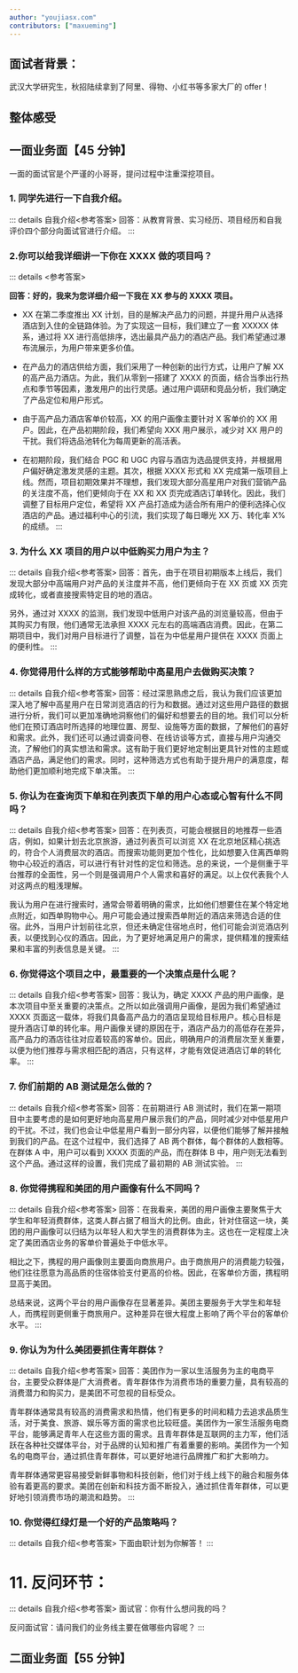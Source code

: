 ```yaml
---
author: "youjiasx.com"
contributors: ["maxueming"]
---
```


## 面试者背景：

武汉大学研究生，秋招陆续拿到了阿里、得物、小红书等多家大厂的 offer！

## 整体感受

## 一面业务面【45 分钟】

一面的面试官是个严谨的小哥哥，提问过程中注重深挖项目。

### 1. 同学先进行一下自我介绍。

::: details 自我介绍<参考答案>
回答：从教育背景、实习经历、项目经历和自我评价四个部分向面试官进行介绍。
:::

### 2.你可以给我详细讲一下你在 XXXX 做的项目吗？

::: details <参考答案>

**回答：好的，我来为您详细介绍一下我在 XX 参与的 XXXX 项目。**

- XX 在第二季度推出 XX 计划，目的是解决产品力的问题，并提升用户从选择酒店到入住的全链路体验。为了实现这一目标，我们建立了一套 XXXXX 体系，通过将 XX 进行高低排序，选出最具产品力的酒店产品。我们希望通过瀑布流展示，为用户带来更多价值。

- 在产品力的酒店供给方面，我们采用了一种创新的出行方式，让用户了解 XX 的高产品力酒店。为此，我们从零到一搭建了 XXXX 的页面，结合当季出行热点和季节等因素，激发用户的出行灵感。通过用户调研和竞品分析，我们确定了产品定位和用户形式。

- 由于高产品力酒店客单价较高，XX 的用户画像主要针对 X 客单价的 XX 用户。因此，在产品初期阶段，我们希望向 XXX 用户展示，减少对 XX 用户的干扰。我们将选品池转化为每周更新的高活表。

- 在初期阶段，我们结合 PGC 和 UGC 内容与酒店为选品提供支持，并根据用户偏好确定激发灵感的主题。其次，根据 XXXX 形式和 XX 完成第一版项目上线。然而，项目初期效果并不理想，我们发现大部分高星用户对我们营销产品的关注度不高，他们更倾向于在 XX 和 XX 页完成酒店订单转化。因此，我们调整了目标用户定位，希望将 XX 产品打造成为适合所有用户的便利选择心仪酒店的产品。通过福利中心的引流，我们实现了每日曝光 XX 万、转化率 X%的成绩。
  :::

### 3. 为什么 XX 项目的用户以中低购买力用户为主？

::: details 自我介绍<参考答案>
回答：首先，由于在项目初期版本上线后，我们发现大部分中高端用户对产品的关注度并不高，他们更倾向于在 XX 页或 XX 页完成转化，或者直接搜索特定目的地的酒店。

另外，通过对 XXXX 的监测，我们发现中低用户对该产品的浏览量较高，但由于其购买力有限，他们通常无法承担 XXXX 元左右的高端酒店消费。因此，在第二期项目中，我们对用户目标进行了调整，旨在为中低星用户提供在 XXXX 页面上的便利性。
:::

### 4. 你觉得用什么样的方式能够帮助中高星用户去做购买决策？

::: details 自我介绍<参考答案>
回答：经过深思熟虑之后，我认为我们应该更加深入地了解中高星用户在日常浏览酒店的行为和数据。通过对这些用户路径的数据进行分析，我们可以更加准确地洞察他们的偏好和想要去的目的地。我们可以分析他们在预订酒店时所选择的地理位置、房型、设施等方面的数据，了解他们的喜好和需求。此外，我们还可以通过调查问卷、在线访谈等方式，直接与用户沟通交流，了解他们的真实想法和需求。这有助于我们更好地定制出更具针对性的主题或酒店产品，满足他们的需求。同时，这种筛选方式也有助于提升用户的满意度，帮助他们更加顺利地完成下单决策。
:::

### 5. 你认为在查询页下单和在列表页下单的用户心态或心智有什么不同吗？

::: details 自我介绍<参考答案>
回答：在列表页，可能会根据目的地推荐一些酒店，例如，如果计划去北京旅游，通过列表页可以浏览 XX 在北京地区精心挑选的，符合个人消费层次的酒店。而搜索功能则更加个性化，比如想要入住离西单购物中心较近的酒店，可以进行有针对性的定位和筛选。总的来说，一个是侧重于平台推荐的全面性，另一个则是强调用户个人需求和喜好的满足。以上仅代表我个人对这两点的粗浅理解。

我认为用户在进行搜索时，通常会带着明确的需求，比如他们想要住在某个特定地点附近，如西单购物中心。用户可能会通过搜索西单附近的酒店来筛选合适的住宿。此外，当用户计划前往北京，但还未确定住宿地点时，他们可能会浏览酒店列表，以便找到心仪的酒店。因此，为了更好地满足用户的需求，提供精准的搜索结果和丰富的列表信息是关键。
:::

### 6. 你觉得这个项目之中，最重要的一个决策点是什么呢？

::: details 自我介绍<参考答案>
回答：我认为，确定 XXXX 产品的用户画像，是本次项目中至关重要的决策点。之所以如此强调用户画像，是因为我们希望通过 XXXX 页面这一载体，将我们具备高产品力的酒店呈现给目标用户。核心目标是提升酒店订单的转化率。用户画像关键的原因在于，酒店产品力的高低存在差异，高产品力的酒店往往对应着较高的客单价。因此，明确用户的消费层次至关重要，以便为他们推荐与需求相匹配的酒店，只有这样，才能有效促进酒店订单的转化率。
:::

### 7. 你们前期的 AB 测试是怎么做的？

::: details 自我介绍<参考答案>
回答：在前期进行 AB 测试时，我们在第一期项目中主要考虑的是如何更好地向高星用户展示我们的产品，同时减少对中低星用户的干扰。不过，我们也会让中低星用户看到一部分内容，以便他们能够了解并接触到我们的产品。在这个过程中，我们选择了 AB 两个群体，每个群体的人数相等。在群体 A 中，用户可以看到 XXXX 页面的产品，而在群体 B 中，用户则无法看到这个产品。通过这样的设置，我们完成了最初期的 AB 测试实验。
:::

### 8. 你觉得携程和美团的用户画像有什么不同吗？

::: details 自我介绍<参考答案>
回答：在我看来，美团的用户画像主要聚焦于大学生和年轻消费群体，这类人群占据了相当大的比例。由此，针对住宿这一块，美团的用户画像可以归结为以年轻人和大学生的消费群体为主。这也在一定程度上决定了美团酒店业务的客单价普遍处于中低水平。

相比之下，携程的用户画像则主要面向商旅用户。由于商旅用户的消费能力较强，他们往往愿意为高品质的住宿体验支付更高的价格。因此，在客单价方面，携程明显高于美团。

总结来说，这两个平台的用户画像存在显著差异。美团主要服务于大学生和年轻人，而携程则更侧重于商旅用户。这种差异在很大程度上影响了两个平台的客单价水平。
:::

### 9. 你认为为什么美团要抓住青年群体？

::: details 自我介绍<参考答案>
回答：美团作为一家以生活服务为主的电商平台，主要受众群体是广大消费者。青年群体作为消费市场的重要力量，具有较高的消费潜力和购买力，是美团不可忽视的目标受众。

青年群体通常具有较高的消费需求和热情，他们有更多的时间和精力去追求品质生活，对于美食、旅游、娱乐等方面的需求也比较旺盛。美团作为一家生活服务电商平台，能够满足青年人在这些方面的需求。且青年群体是互联网的主力军，他们活跃在各种社交媒体平台，对于品牌的认知和推广有着重要的影响。美团作为一个知名的电商平台，通过抓住青年群体，可以更好地进行品牌推广和扩大影响力。

青年群体通常更容易接受新鲜事物和科技创新，他们对于线上线下的融合和服务体验有着更高的要求。美团在创新和科技方面不断投入，通过抓住青年群体，可以更好地引领消费市场的潮流和趋势。
:::

### 10. 你觉得红绿灯是一个好的产品策略吗？

::: details 自我介绍<参考答案>
下面由职计划为你解答！
:::

# 11. 反问环节：

::: details 自我介绍<参考答案>
面试官：你有什么想问我的吗？

反问面试官：请问我们的业务线主要在做哪些内容呢？
:::

## 二面业务面【55 分钟】
